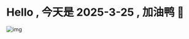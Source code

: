 
# Hello , 今天是 2025-3-25 , 加油鸭 🤭

![img](https://v1.jinrishici.com/all.svg?font-size=18&spacing=4)

